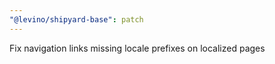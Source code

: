 ```yaml
---
"@levino/shipyard-base": patch
---
```


Fix navigation links missing locale prefixes on localized pages